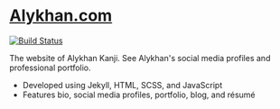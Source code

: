 # [Alykhan.com](http://alykhan.com)

[![Build Status](https://travis-ci.org/alykhank/alykhank.github.io.svg?branch=master)](https://travis-ci.org/alykhank/alykhank.github.io)

The website of Alykhan Kanji. See Alykhan's social media profiles and professional portfolio.

* Developed using Jekyll, HTML, SCSS, and JavaScript
* Features bio, social media profiles, portfolio, blog, and résumé
